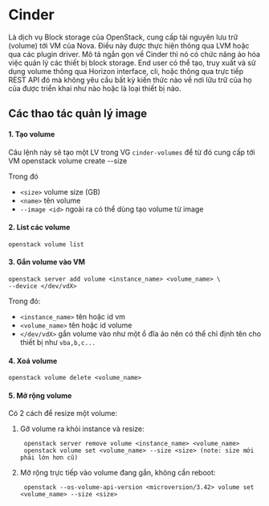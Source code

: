 # Cinder
Là dịch vụ Block storage của OpenStack, cung cấp tài nguyên lưu trữ (volume) tới VM của Nova. Điều này được thực hiện thông qua LVM hoặc qua các plugin driver. Mô tả ngắn gọn về Cinder thì nó có chức năng ảo hóa việc quản lý các thiết bị block storage. End user có thể tạo, truy xuất và sử dụng volume thông qua Horizon interface, cli, hoặc thông qua trực tiếp REST API đó mà không yêu cầu bất kỳ kiến thức nào về nơi lữu trữ của họ của được triển khai như nào hoặc là loại thiết bị nào.

## Các thao tác quản lý image
#### 1. Tạo volume
Câu lệnh này sẽ tạo một LV trong VG `cinder-volumes` để từ đó cung cấp tới VM
    openstack volume create --size <size> <name>
    
Trong đó
- `<size>` volume size (GB)
- `<name>` tên volume
- `--image <id>` ngoài ra có thể dùng tạo volume từ image

#### 2. List các volume
    openstack volume list
#### 3. Gắn volume vào VM

    openstack server add volume <instance_name> <volume_name> \
    --device </dev/vdX>
    
Trong đó:
- `<instance_name>` tên hoặc id vm
- `<volume_name>` tên hoặc id volume
- `</dev/vdX>` gắn volume vào như một ổ đĩa ảo nên có thể chỉ định tên cho thiết bị như `vba,b,c...`

#### 4. Xoá volume
    openstack volume delete <volume_name>
#### 5. Mở rộng volume
Có 2 cách để resize một volume:
1. Gỡ volume ra khỏi instance và resize:
    
        openstack server remove volume <instance_name> <volume_name>
        openstack volume set <volume_name> --size <size> (note: size mới phải lớn hơn cũ)
2. Mở rộng trực tiếp vào volume đang gắn, không cần reboot:
    
        openstack --os-volume-api-version <microversion/3.42> volume set <volume_name> --size <size>
